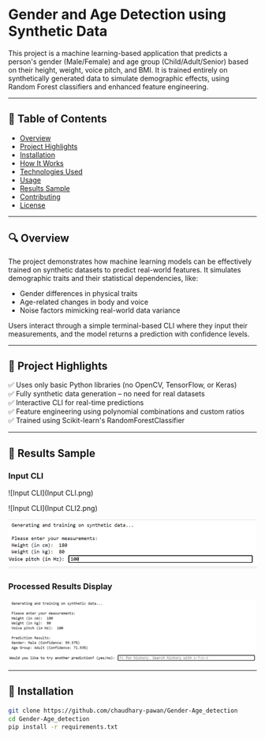 # Gender and Age Detection using Synthetic Data

This project is a machine learning-based application that predicts a person's gender (Male/Female) and age group (Child/Adult/Senior) based on their height, weight, voice pitch, and BMI. It is trained entirely on synthetically generated data to simulate demographic effects, using Random Forest classifiers and enhanced feature engineering.

---

## 📌 Table of Contents

- [Overview](#-overview)
- [Project Highlights](#-project-highlights)
- [Installation](#installation)
- [How It Works](#how-it-works)
- [Technologies Used](#technologies-used)
- [Usage](#usage)
- [Results Sample](#-results-sample)
- [Contributing](#contributing)
- [License](#license)

---

## 🔍 Overview

The project demonstrates how machine learning models can be effectively trained on synthetic datasets to predict real-world features. It simulates demographic traits and their statistical dependencies, like:

- Gender differences in physical traits  
- Age-related changes in body and voice  
- Noise factors mimicking real-world data variance  

Users interact through a simple terminal-based CLI where they input their measurements, and the model returns a prediction with confidence levels.

---

## 🚀 Project Highlights

✅ Uses only basic Python libraries (no OpenCV, TensorFlow, or Keras)  
✅ Fully synthetic data generation – no need for real datasets  
✅ Interactive CLI for real-time predictions  
✅ Feature engineering using polynomial combinations and custom ratios  
✅ Trained using Scikit-learn's RandomForestClassifier

---

## 📸 Results Sample

### Input CLI
![Input CLI](Input CLI.png)

![Input CLI](Input CLI2.png)

![Input CLI](Screenshot%202025-05-28%20121809.png)

### Processed Results Display
![Summary](Screenshot%202025-05-28%20121841.png)

---

## 💾 Installation

```bash
git clone https://github.com/chaudhary-pawan/Gender-Age_detection
cd Gender-Age_detection
pip install -r requirements.txt
